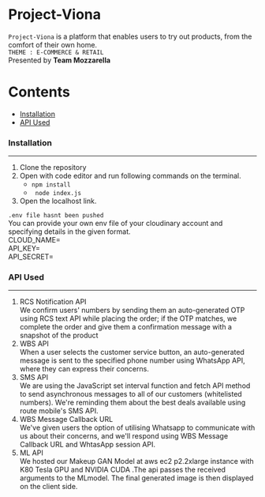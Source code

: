 # Project-Viona

`Project-Viona` is a platform that enables users to try out products, from the comfort of their own home. <br/>
`THEME : E-COMMERCE & RETAIL` <br/>
Presented by <b>Team Mozzarella</b>


Contents
========

 * [Installation](#installation)
 * [API Used](#API-Used)


### Installation
---

1. Clone the repository
2. Open with code editor and run following commands on the terminal.
    + ` npm install `
    + ` node index.js`
3. Open the localhost link.

`.env file hasnt been pushed`
<br/>
You can provide your own env file of your cloudinary account and specifying details in the given format.
<br/>
CLOUD_NAME=
<br/>
API_KEY=
<br/>
API_SECRET=
<br/>


### API Used
---
<ol>
<li>RCS Notification API <br/>
We confirm users' numbers by sending them an auto-generated OTP using RCS text API while placing the order; if the OTP matches, we complete the order and give them a confirmation message with a snapshot of the product
<br/>
<li>WBS API
<br/>
When a user selects the customer service button, an auto-generated message is sent to the specified phone number using WhatsApp API, where they can express their concerns.
<br/>
<li>SMS API
<br/>
We are using the JavaScript set interval function and fetch API method to send asynchronous messages to all of our customers (whitelisted numbers). We're reminding them about the best deals available using route mobile's SMS API.
<br/>
<li>WBS Message Callback URL
<br/>
We've given users the option of utilising Whatsapp to communicate with us about their concerns, and we'll respond using WBS Message Callback URL and WhtasApp session API.
<br/>    
<li>ML API
<br/>
We hosted our Makeup GAN Model at aws ec2 p2.2xlarge instance with K80 Tesla GPU and NVIDIA CUDA .The api passes the received arguments to the MLmodel.
The final generated image is then displayed on the client side.
</ol>

